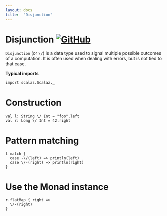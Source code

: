 ```yaml
---
layout: docs
title:  "Disjunction"
---
```


# Disjunction [![GitHub](../img/github.png)](https://github.com/scalaz/scalaz/blob/series/8.0.x/base/shared/src/main/scala/scalaz/data/disjunction.scala)

`Disjunction` (or `\/`) is a data type used to signal multiple possible outcomes of a computation.
It is often used when dealing with errors, but is not tied to that case.

**Typical imports**

```tut:silent
import scalaz.Scalaz._
```

# Construction

```tut
val l: String \/ Int = "foo".left
val r: Long \/ Int = 42.right
```

# Pattern matching

```tut
l match {
  case -\/(left) => println(left)
  case \/-(right) => println(right)
}
```

# Use the Monad instance

```tut
r.flatMap { right =>
  \/-(right)
}
```

